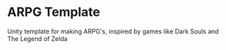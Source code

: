 # ARPG Template

Unity template for making ARPG's, inspired by games like Dark Souls and The Legend of Zelda

